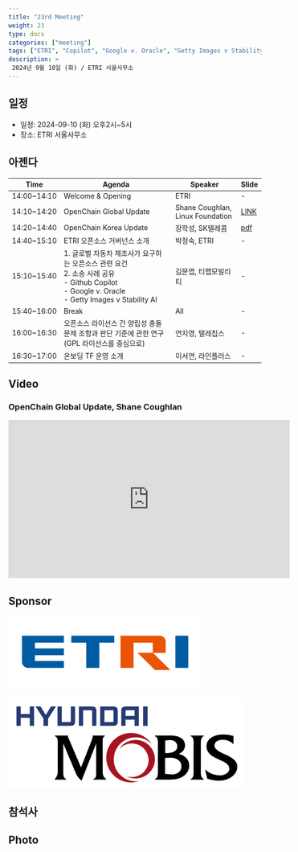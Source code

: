 ```yaml
---
title: "23rd Meeting"
weight: 23
type: docs
categories: ["meeting"]
tags: ["ETRI", "Copilot", "Google v. Oracle", "Getty Images v Stability AI", "GPL", "Compatibility"]
description: >
 2024년 9월 10일 (화) / ETRI 서울사무소
---
```


## 일정

* 일정: 2024-09-10 (화) 오후2시~5시
* 장소: ETRI 서울사무소

## 아젠다

| Time | Agenda           | Speaker | Slide |
|----|-----------------|------|------|
| 14:00~14:10 | Welcome & Opening | ETRI | - |
| 14:10~14:20 | OpenChain Global Update  | 	Shane Coughlan, Linux Foundation | [LINK](https://openchainproject.org/news/2024/09/09/openchain-korea-work-group-meeting-23-2024-09-10) |
| 14:20~14:40 | OpenChain Korea Update | 	장학성, SK텔레콤 | [pdf](./OpenChain_Korea_update_20240910.pdf) |
| 14:40~15:10 | ETRI 오픈소스 거버넌스 소개 | 박정숙, ETRI |  -  |
| 15:10~15:40 | 1. 글로벌 자동차 제조사가 요구하는 오픈소스 관련 요건 <br> 2. 소송 사례 공유 <br> - Github Copilot <br> - Google v. Oracle <br> - Getty Images v Stability AI | 김문엽, 티맵모빌리티 | - |
| 15:40~16:00 | Break  | All | -  |
| 16:00~16:30 | 오픈소스 라이선스 간 양립성 충돌 문제 조항과 판단 기준에 관한 연구(GPL 라이선스를 중심으로)  | 연지영, 텔레칩스 |  - |
| 16:30~17:00 | 온보딩 TF 운영 소개 | 이서연, 라인플러스 |  -  |


## Video 

### OpenChain Global Update, Shane Coughlan

<iframe width="560" height="315" src="https://www.youtube.com/embed/PbW4shzjKNk?si=kbRcYg4OqsCjtil-" title="YouTube video player" frameborder="0" allow="accelerometer; autoplay; clipboard-write; encrypted-media; gyroscope; picture-in-picture; web-share" referrerpolicy="strict-origin-when-cross-origin" allowfullscreen></iframe>


## Sponsor

![](etri.png)


![](mobis.png)



## 참석사 


## Photo
